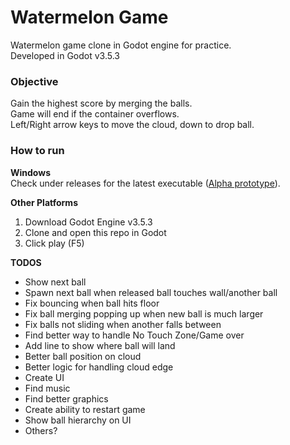 # Watermelon Game

Watermelon game clone in Godot engine for practice.   
Developed in Godot v3.5.3

### Objective

Gain the highest score by merging the balls.   
Game will end if the container overflows.   
Left/Right arrow keys to move the cloud, down to drop ball. 

### How to run

**Windows**    
Check under releases for the latest executable ([Alpha prototype](https://github.com/andreashsy/watermelon-game-godot/releases/download/v0.1.0-alpha/watermelon-game-v0-1-0.exe)).   

**Other Platforms**

1) Download Godot Engine v3.5.3
2) Clone and open this repo in Godot
3) Click play (F5)

**TODOS**
 - Show next ball
 - Spawn next ball when released ball touches wall/another ball
 - Fix bouncing when ball hits floor
 - Fix ball merging popping up when new ball is much larger
 - Fix balls not sliding when another falls between
 - Find better way to handle No Touch Zone/Game over
 - Add line to show where ball will land
 - Better ball position on cloud
 - Better logic for handling cloud edge 
 - Create UI
 - Find music
 - Find better graphics
 - Create ability to restart game
 - Show ball hierarchy on UI
 - Others?